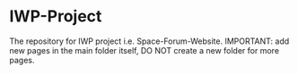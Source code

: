 # IWP-Project
The repository for IWP project i.e. Space-Forum-Website.
IMPORTANT: add new pages in the main folder itself, DO NOT create a new folder for more pages.
